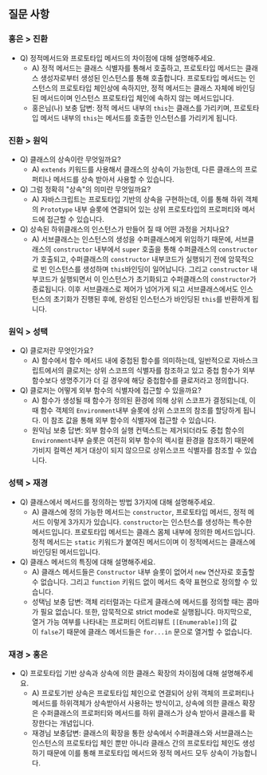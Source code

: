 ## 질문 사항

### 홍은 > 진환

- Q) 정적메서드와 프로토타입 메서드의 차이점에 대해 설명해주세요.
  - A) 정적 메서드는 클래스 식별자를 통해서 호출하고, 프로토타입 메서드는 클래스 생성자로부터 생성된 인스턴스를 통해 호출합니다. 프로토타입 메서드는 인스턴스의 프로토타입 체인상에 속하지만, 정적 메서드는 클래스 자체에 바인딩 된 메서드이며 인스턴스 프로토타입 체인에 속하지 않는 메서드입니다.
  - 홍은님(나) 보충 답변: 정적 메서드 내부의 `this`는 클래스를 가리키며, 프로토타입 메서드 내부의 `this`는 메서드를 호출한 인스턴스를 가리키게 됩니다.

### 진환 > 원익

- Q) 클래스의 상속이란 무엇일까요?
  - A) `extends` 키워드를 사용해서 클래스의 상속이 가능한데, 다른 클래스의 프로퍼티나 메서드를 상속 받아서 사용할 수 있습니다.
- Q) 그럼 정확히 "상속"의 의미란 무엇일까요?
  - A) 자바스크립트는 프로토타입 기반의 상속을 구현하는데, 이를 통해 하위 객체의 `Prototype` 내부 슬롯에 연결되어 있는 상위 프로토타입의 프로퍼티와 메서드에 접근할 수 있습니다.
- Q) 상속된 하위클래스의 인스턴스가 만들어 질 때 어떤 과정을 거치나요?
  - A) 서브클래스는 인스턴스의 생성을 수퍼클래스에게 위임하기 때문에, 서브클래스의 `constructor` 내부에서 `super` 호출을 통해 수퍼클래스의 `constructor`가 호출되고, 수퍼클래스의 `constructor` 내부코드가 실행되기 전에 암묵적으로 빈 인스턴스를 생성하며 `this`바인딩이 일어납니다. 그리고 `constructor` 내부코드가 실행되면서 이 인스턴스가 초기화되고 수퍼클래스의 `constructor`가 종료됩니다.
    이후 서브클래스로 제어가 넘어가게 되고 서브클래스에서도 인스턴스의 초기화가 진행된 후에, 완성된 인스턴스가 바인딩된 `this`를 반환하게 됩니다.

### 원익 > 성택

- Q) 클로저란 무엇인가요?
  - A) 함수에서 함수 메서드 내에 중첩된 함수를 의미하는데, 일반적으로 자바스크립트에서의 클로저는 상위 스코프의 식별자를 참조하고 있고 중첩 함수가 외부 함수보다 생명주기가 더 길 경우에 해당 중첩함수를 클로저라고 정의합니다.
- Q) 클로저는 어떻게 외부 함수의 식별자에 접근할 수 있을까요?
  - A) 함수가 생성될 때 함수가 정의된 환경에 의해 상위 스코프가 결정되는데, 이때 함수 객체의 `Environment`내부 슬롯에 상위 스코프의 참조를 할당하게 됩니다. 이 참조 값을 통해 외부 함수의 식별자에 접근할 수 있습니다.
  - 원익님 보충 답변: 외부 함수의 실행 컨텍스트는 제거되더라도 중첩 함수의 `Environment`내부 슬롯은 여전히 외부 함수의 렉시컬 환경을 참조하기 때문에 가비지 컬렉션 제거 대상이 되지 않으므로 상위스코프 식별자를 참조할 수 있습니다.

### 성택 > 재경

- Q) 클래스에서 메서드를 정의하는 방법 3가지에 대해 설명해주세요.
  - A) 클래스에 정의 가능한 메서드는 `constructor`, 프로토타입 메서드, 정적 메서드 이렇게 3가지가 있습니다. `constructor`는 인스턴스를 생성하는 특수한 메서드입니다. 프로토타입 메서드는 클래스 몸체 내부에 정의한 메서드입니다. 정적 메서드는 `static` 키워드가 붙여진 메서드이며 이 정적메서드는 클래스에 바인딩된 메서드입니다.
- Q) 클래스 메서드의 특징에 대해 설명해주세요.
  - A) 클래스 메서드들은 `Constructor` 내부 슬롯이 없어서 `new` 연산자로 호출할 수 없습니다. 그리고 `function` 키워드 없이 메서드 축약 표현으로 정의할 수 있습니다.
  - 성택님 보충 답변: 객체 리터럴과는 다르게 클래스에 메서드를 정의할 때는 콤마가 필요 없습니다. 또한, 암묵적으로 strict mode로 실행됩니다. 마지막으로, 열거 가능 여부를 나타내는 프로퍼티 어트리뷰트 `[[Enumerable]]`의 값이 `false`기 때문에 클래스 메서드들은 `for...in` 문으로 열거할 수 없습니다.

### 재경 > 홍은

- Q) 프로토타입 기반 상속과 상속에 의한 클래스 확장의 차이점에 대해 설명해주세요.
  - A) 프로토기반 상속은 프로토타입 체인으로 연결되어 상위 객체의 프로퍼티나 메서드를 하위객체가 상속받아서 사용하는 방식이고, 상속에 의한 클래스 확장은 수퍼클래스의 프로퍼티와 메서드를 하위 클래스가 상속 받아서 클래스를 확장한다는 개념입니다.
  - 재경님 보충답변: 클래스의 확장을 통한 상속에서 수퍼클래스와 서브클래스는 인스턴스의 프로토타입 체인 뿐만 아니라 클래스 간의 프로토타입 체인도 생성하기 때문에 이를 통해 프로토타입 메서드와 정적 메서드 모두 상속이 가능합니다.
